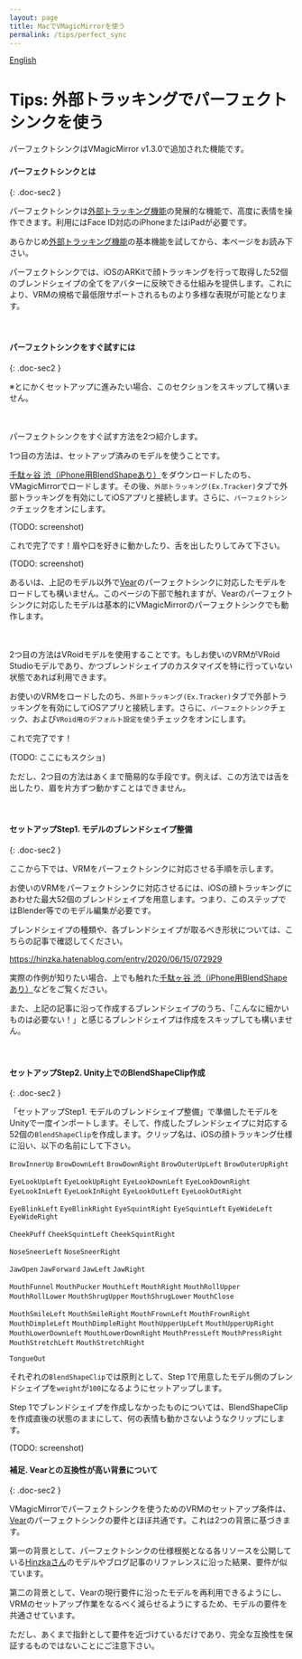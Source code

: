```yaml
---
layout: page
title: MacでVMagicMirrorを使う
permalink: /tips/perfect_sync
---
```


[English](../en/tips/perfect_sync)

# Tips: 外部トラッキングでパーフェクトシンクを使う

パーフェクトシンクはVMagicMirror v1.3.0で追加された機能です。

#### パーフェクトシンクとは
{: .doc-sec2 }

パーフェクトシンクは[外部トラッキング機能](../docs/external_tracker)の発展的な機能で、高度に表情を操作できます。利用にはFace ID対応のiPhoneまたはiPadが必要です。

あらかじめ[外部トラッキング機能](../docs/external_tracker)の基本機能を試してから、本ページをお読み下さい。

パーフェクトシンクでは、iOSのARKitで顔トラッキングを行って取得した52個のブレンドシェイプの全てをアバターに反映できる仕組みを提供します。これにより、VRMの規格で最低限サポートされるものより多様な表現が可能となります。

　

#### パーフェクトシンクをすぐ試すには
{: .doc-sec2 }

※とにかくセットアップに進みたい場合、このセクションをスキップして構いません。

　

パーフェクトシンクをすぐ試す方法を2つ紹介します。

1つ目の方法は、セットアップ済みのモデルを使うことです。

[千駄ヶ谷 渋（iPhone用BlendShapeあり）](https://hub.vroid.com/characters/7307666808713466197/models/1090122510476995853)をダウンロードしたのち、VMagicMirrorでロードします。その後、`外部トラッキング(Ex.Tracker)`タブで外部トラッキングを有効にしてiOSアプリと接続します。さらに、`パーフェクトシンク`チェックをオンにします。

(TODO: screenshot)

これで完了です！眉や口を好きに動かしたり、舌を出したりしてみて下さい。

(TODO: screenshot)

あるいは、上記のモデル以外で[Vear](https://apps.apple.com/jp/app/id1490697369)のパーフェクトシンクに対応したモデルをロードしても構いません。このページの下部で触れますが、Vearのパーフェクトシンクに対応したモデルは基本的にVMagicMirrorのパーフェクトシンクでも動作します。

　

2つ目の方法はVRoidモデルを使用することです。もしお使いのVRMがVRoid Studioモデルであり、かつブレンドシェイプのカスタマイズを特に行っていない状態であれば利用できます。

お使いのVRMをロードしたのち、`外部トラッキング(Ex.Tracker)`タブで外部トラッキングを有効にしてiOSアプリと接続します。さらに、`パーフェクトシンク`チェック、および`VRoid用のデフォルト設定を使う`チェックをオンにします。

これで完了です！

(TODO: ここにもスクショ)

ただし、2つ目の方法はあくまで簡易的な手段です。例えば、この方法では舌を出したり、眉を片方ずつ動かすことはできません。

　

#### セットアップStep1. モデルのブレンドシェイプ整備
{: .doc-sec2 }

ここから下では、VRMをパーフェクトシンクに対応させる手順を示します。

お使いのVRMをパーフェクトシンクに対応させるには、iOSの顔トラッキングにあわせた最大52個のブレンドシェイプを用意します。つまり、このステップではBlender等でのモデル編集が必要です。

ブレンドシェイプの種類や、各ブレンドシェイプが取るべき形状については、こちらの記事で確認してください。

https://hinzka.hatenablog.com/entry/2020/06/15/072929

実際の作例が知りたい場合、上でも触れた[千駄ヶ谷 渋（iPhone用BlendShapeあり）](https://hub.vroid.com/characters/7307666808713466197/models/1090122510476995853)などをご覧ください。

また、上記の記事に沿って作成するブレンドシェイプのうち、「こんなに細かいものは必要ない！」と感じるブレンドシェイプは作成をスキップしても構いません。

　

#### セットアップStep2. Unity上でのBlendShapeClip作成
{: .doc-sec2 }

「セットアップStep1. モデルのブレンドシェイプ整備」で準備したモデルをUnityで一度インポートします。そして、作成したブレンドシェイプに対応する52個の`BlendShapeClip`を作成します。クリップ名は、iOSの顔トラッキング仕様に沿い、以下の名前にして下さい。

`BrowInnerUp`
`BrowDownLeft`
`BrowDownRight`
`BrowOuterUpLeft`
`BrowOuterUpRight`

`EyeLookUpLeft`
`EyeLookUpRight`
`EyeLookDownLeft`
`EyeLookDownRight`
`EyeLookInLeft`
`EyeLookInRight`
`EyeLookOutLeft`
`EyeLookOutRight`

`EyeBlinkLeft`
`EyeBlinkRight`
`EyeSquintRight`
`EyeSquintLeft`
`EyeWideLeft`
`EyeWideRight`

`CheekPuff`
`CheekSquintLeft`
`CheekSquintRight`

`NoseSneerLeft`
`NoseSneerRight`

`JawOpen`
`JawForward`
`JawLeft`
`JawRight`

`MouthFunnel`
`MouthPucker`
`MouthLeft`
`MouthRight`
`MouthRollUpper`
`MouthRollLower`
`MouthShrugUpper`
`MouthShrugLower`
`MouthClose`

`MouthSmileLeft`
`MouthSmileRight`
`MouthFrownLeft`
`MouthFrownRight`
`MouthDimpleLeft`
`MouthDimpleRight`
`MouthUpperUpLeft`
`MouthUpperUpRight`
`MouthLowerDownLeft`
`MouthLowerDownRight`
`MouthPressLeft`
`MouthPressRight`
`MouthStretchLeft`
`MouthStretchRight`

`TongueOut`

それぞれの`BlendShapeClip`では原則として、Step 1で用意したモデル側のブレンドシェイプを`weight`が`100`になるようにセットアップします。

Step 1でブレンドシェイプを作成しなかったものについては、BlendShapeClipを作成直後の状態のままにして、何の表情も動かさないようなクリップにします。

(TODO: screenshot)

#### 補足. Vearとの互換性が高い背景について
{: .doc-sec2 }

VMagicMirrorでパーフェクトシンクを使うためのVRMのセットアップ条件は、[Vear](https://apps.apple.com/jp/app/id1490697369)のパーフェクトシンクの要件とほぼ共通です。これは2つの背景に基づきます。

第一の背景として、パーフェクトシンクの仕様根拠となる各リソースを公開している[Hinzkaさん](https://twitter.com/hinzka)のモデルやブログ記事のリファレンスに沿った結果、要件が似ています。

第二の背景として、Vearの現行要件に沿ったモデルを再利用できるようにし、VRMのセットアップ作業をなるべく減らせるようにするため、モデルの要件を共通させています。

ただし、あくまで指針として要件を近づけているだけであり、完全な互換性を保証するものではないことにご注意下さい。

